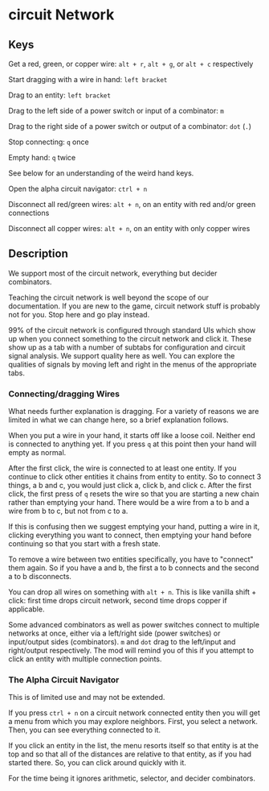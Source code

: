 # circuit Network

## Keys

Get a red, green, or copper wire: `alt + r`, `alt + g`, or `alt + c` respectively

Start dragging with a wire in hand: `left bracket`

Drag to an entity: `left bracket`

Drag to the left side of a power switch or input of a combinator: `m`

Drag to the right side of a power switch or output of a combinator: `dot` (`.`)

Stop connecting: `q` once

Empty hand: `q` twice

See below for an understanding of the weird hand keys.

Open the alpha circuit navigator: `ctrl + n`

Disconnect all red/green wires: `alt + n`, on an entity with red and/or green connections

Disconnect all copper wires: `alt + n`, on an entity with only copper wires

## Description

We support most of the circuit network, everything but decider combinators.

Teaching the circuit network is well beyond the scope of our documentation.  If you are new to the game, circuit network stuff is probably not for you.  Stop here and go play instead.

99% of the circuit network is configured through standard UIs which show up when you connect something to the circuit network and click it.  These show up as a tab with a number of subtabs for configuration and circuit signal analysis.  We support quality here as well.  You can explore the qualities of signals by moving left and right in the menus of the appropriate tabs.

### Connecting/dragging  Wires

What needs further explanation is dragging.  For a variety of reasons we are limited in what we can change here, so a brief explanation follows.

When you put a wire in your hand, it starts off like a loose coil.  Neither end is connected to anything yet.  If you press `q` at this point then your hand will empty as normal.

After the first click, the wire is connected to at least one entity.  If you continue to click other entities it chains from entity to entity. So to connect 3 things, a b and c, you would just click a, click b, and click c.  After the first click, the first press of `q` resets the wire so that you are starting a new chain rather than emptying your hand.  There would be a wire from a to b and a wire from b to c, but not from c to a.

If this is confusing then we suggest emptying your hand, putting a wire in it, clicking everything you want to connect, then emptying your hand before continuing so that you start with a fresh state.

To remove a wire between two entities specifically, you have to "connect" them again. So if you have a and b, the first a to b connects and the second a to b disconnects.

You can drop all wires on something with `alt + n`.  This is like vanilla shift + click: first time drops circuit network, second time drops copper if applicable.

Some advanced combinators as well as power switches connect to multiple networks at once, either via a left/right side (power switches) or input/output sides (combinators).  `m` and `dot` drag to the left/input and right/output respectively.  The mod will remind you of this if you attempt to click an entity with multiple connection points.

### The Alpha Circuit Navigator
This is of limited use and may not be extended.

If you press `ctrl + n` on a circuit network connected entity then you will get a menu from which you may explore neighbors.  First, you select a network.  Then, you can see everything connected to it.

If you click an entity in the list, the menu resorts itself so that entity is at the top and so that all of the distances are relative to that entity, as if you had started there. So, you can click around quickly with it.

For the time being it ignores arithmetic, selector, and decider combinators.
